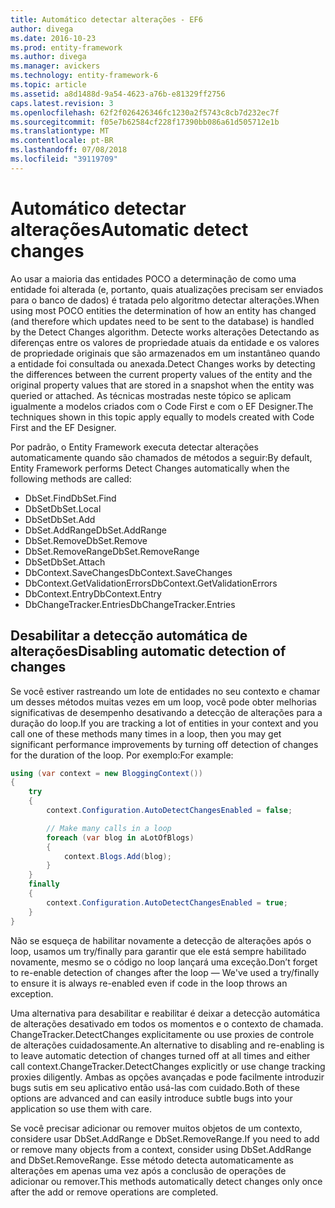 ```yaml
---
title: Automático detectar alterações - EF6
author: divega
ms.date: 2016-10-23
ms.prod: entity-framework
ms.author: divega
ms.manager: avickers
ms.technology: entity-framework-6
ms.topic: article
ms.assetid: a8d1488d-9a54-4623-a76b-e81329ff2756
caps.latest.revision: 3
ms.openlocfilehash: 62f2f026426346fc1230a2f5743c8cb7d232ec7f
ms.sourcegitcommit: f05e7b62584cf228f17390bb086a61d505712e1b
ms.translationtype: MT
ms.contentlocale: pt-BR
ms.lasthandoff: 07/08/2018
ms.locfileid: "39119709"
---
```

# <a name="automatic-detect-changes"></a><span data-ttu-id="8dab0-102">Automático detectar alterações</span><span class="sxs-lookup"><span data-stu-id="8dab0-102">Automatic detect changes</span></span>
<span data-ttu-id="8dab0-103">Ao usar a maioria das entidades POCO a determinação de como uma entidade foi alterada (e, portanto, quais atualizações precisam ser enviados para o banco de dados) é tratada pelo algoritmo detectar alterações.</span><span class="sxs-lookup"><span data-stu-id="8dab0-103">When using most POCO entities the determination of how an entity has changed (and therefore which updates need to be sent to the database) is handled by the Detect Changes algorithm.</span></span> <span data-ttu-id="8dab0-104">Detecte works alterações Detectando as diferenças entre os valores de propriedade atuais da entidade e os valores de propriedade originais que são armazenados em um instantâneo quando a entidade foi consultada ou anexada.</span><span class="sxs-lookup"><span data-stu-id="8dab0-104">Detect Changes works by detecting the differences between the current property values of the entity and the original property values that are stored in a snapshot when the entity was queried or attached.</span></span> <span data-ttu-id="8dab0-105">As técnicas mostradas neste tópico se aplicam igualmente a modelos criados com o Code First e com o EF Designer.</span><span class="sxs-lookup"><span data-stu-id="8dab0-105">The techniques shown in this topic apply equally to models created with Code First and the EF Designer.</span></span>  

<span data-ttu-id="8dab0-106">Por padrão, o Entity Framework executa detectar alterações automaticamente quando são chamados de métodos a seguir:</span><span class="sxs-lookup"><span data-stu-id="8dab0-106">By default, Entity Framework performs Detect Changes automatically when the following methods are called:</span></span>  

- <span data-ttu-id="8dab0-107">DbSet.Find</span><span class="sxs-lookup"><span data-stu-id="8dab0-107">DbSet.Find</span></span>  
- <span data-ttu-id="8dab0-108">DbSet</span><span class="sxs-lookup"><span data-stu-id="8dab0-108">DbSet.Local</span></span>  
- <span data-ttu-id="8dab0-109">DbSet</span><span class="sxs-lookup"><span data-stu-id="8dab0-109">DbSet.Add</span></span>  
- <span data-ttu-id="8dab0-110">DbSet.AddRange</span><span class="sxs-lookup"><span data-stu-id="8dab0-110">DbSet.AddRange</span></span>
- <span data-ttu-id="8dab0-111">DbSet.Remove</span><span class="sxs-lookup"><span data-stu-id="8dab0-111">DbSet.Remove</span></span>  
- <span data-ttu-id="8dab0-112">DbSet.RemoveRange</span><span class="sxs-lookup"><span data-stu-id="8dab0-112">DbSet.RemoveRange</span></span>
- <span data-ttu-id="8dab0-113">DbSet</span><span class="sxs-lookup"><span data-stu-id="8dab0-113">DbSet.Attach</span></span>  
- <span data-ttu-id="8dab0-114">DbContext.SaveChanges</span><span class="sxs-lookup"><span data-stu-id="8dab0-114">DbContext.SaveChanges</span></span>  
- <span data-ttu-id="8dab0-115">DbContext.GetValidationErrors</span><span class="sxs-lookup"><span data-stu-id="8dab0-115">DbContext.GetValidationErrors</span></span>  
- <span data-ttu-id="8dab0-116">DbContext.Entry</span><span class="sxs-lookup"><span data-stu-id="8dab0-116">DbContext.Entry</span></span>  
- <span data-ttu-id="8dab0-117">DbChangeTracker.Entries</span><span class="sxs-lookup"><span data-stu-id="8dab0-117">DbChangeTracker.Entries</span></span>  

## <a name="disabling-automatic-detection-of-changes"></a><span data-ttu-id="8dab0-118">Desabilitar a detecção automática de alterações</span><span class="sxs-lookup"><span data-stu-id="8dab0-118">Disabling automatic detection of changes</span></span>  

<span data-ttu-id="8dab0-119">Se você estiver rastreando um lote de entidades no seu contexto e chamar um desses métodos muitas vezes em um loop, você pode obter melhorias significativas de desempenho desativando a detecção de alterações para a duração do loop.</span><span class="sxs-lookup"><span data-stu-id="8dab0-119">If you are tracking a lot of entities in your context and you call one of these methods many times in a loop, then you may get significant performance improvements by turning off detection of changes for the duration of the loop.</span></span> <span data-ttu-id="8dab0-120">Por exemplo:</span><span class="sxs-lookup"><span data-stu-id="8dab0-120">For example:</span></span>  

``` csharp
using (var context = new BloggingContext())
{
    try
    {
        context.Configuration.AutoDetectChangesEnabled = false;

        // Make many calls in a loop
        foreach (var blog in aLotOfBlogs)
        {
            context.Blogs.Add(blog);
        }
    }
    finally
    {
        context.Configuration.AutoDetectChangesEnabled = true;
    }
}
```  

<span data-ttu-id="8dab0-121">Não se esqueça de habilitar novamente a detecção de alterações após o loop, usamos um try/finally para garantir que ele está sempre habilitado novamente, mesmo se o código no loop lançará uma exceção.</span><span class="sxs-lookup"><span data-stu-id="8dab0-121">Don’t forget to re-enable detection of changes after the loop — We've used a try/finally to ensure it is always re-enabled even if code in the loop throws an exception.</span></span>  

<span data-ttu-id="8dab0-122">Uma alternativa para desabilitar e reabilitar é deixar a detecção automática de alterações desativado em todos os momentos e o contexto de chamada. ChangeTracker.DetectChanges explicitamente ou use proxies de controle de alterações cuidadosamente.</span><span class="sxs-lookup"><span data-stu-id="8dab0-122">An alternative to disabling and re-enabling is to leave automatic detection of changes turned off at all times and either call context.ChangeTracker.DetectChanges explicitly or use change tracking proxies diligently.</span></span> <span data-ttu-id="8dab0-123">Ambas as opções avançadas e pode facilmente introduzir bugs sutis em seu aplicativo então usá-las com cuidado.</span><span class="sxs-lookup"><span data-stu-id="8dab0-123">Both of these options are advanced and can easily introduce subtle bugs into your application so use them with care.</span></span>  

<span data-ttu-id="8dab0-124">Se você precisar adicionar ou remover muitos objetos de um contexto, considere usar DbSet.AddRange e DbSet.RemoveRange.</span><span class="sxs-lookup"><span data-stu-id="8dab0-124">If you need to add or remove many objects from a context, consider using DbSet.AddRange and DbSet.RemoveRange.</span></span> <span data-ttu-id="8dab0-125">Esse método detecta automaticamente as alterações em apenas uma vez após a conclusão de operações de adicionar ou remover.</span><span class="sxs-lookup"><span data-stu-id="8dab0-125">This methods automatically detect changes only once after the add or remove operations are completed.</span></span> 

